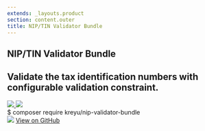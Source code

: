 ```yaml
---
extends: _layouts.product
section: content.outer
title: NIP/TIN Validator Bundle
---
```


<section class="font-sans text-center px-6">
    <h1 class="mt-8 text-3xl font-medium">NIP/TIN Validator Bundle</h1>
    <h2 class="mb-4 text-xl font-medium">Validate the tax identification numbers with configurable validation constraint.</h2>
    <section class="inline-block">
        <a target="_blank" href="https://packagist.org/packages/kreyu/nip-validator-bundle">
            <img class="inline" src="https://poser.pugx.org/kreyu/nip-validator-bundle/version"/>
        </a>
        <a target="_blank" href="https://travis-ci.org/Kreyu/nip-validator-bundle">
            <img class="inline" src="https://travis-ci.org/Kreyu/nip-validator-bundle.svg"/>
        </a>
    </section>
    <x-code lang="shell" class="text-center">
        $ composer require kreyu/nip-validator-bundle
    </x-code>
    <section>
        <img src="/assets/images/products/nip-validator-bundle/screenshot.png"/>
        <a href="https://github.com/Kreyu/nip-validator-bundle" class="mt-6 btn hover:text-orange-500 transition-faster py-2 px-4 rounded inline-flex items-center">
            <i class="icon-github-alt w-4 h-5 mr-2"></i>
            <span>View on GitHub</span>
        </a>
    </section>
</section>

